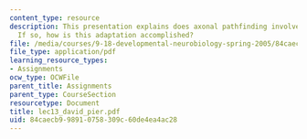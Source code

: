 ```yaml
---
content_type: resource
description: This presentation explains does axonal pathfinding involve adaptation?
  If so, how is this adaptation accomplished?
file: /media/courses/9-18-developmental-neurobiology-spring-2005/84caecb998910758309c60de4ea4ac28_lec13_david_pier.pdf
file_type: application/pdf
learning_resource_types:
- Assignments
ocw_type: OCWFile
parent_title: Assignments
parent_type: CourseSection
resourcetype: Document
title: lec13_david_pier.pdf
uid: 84caecb9-9891-0758-309c-60de4ea4ac28
---
```

